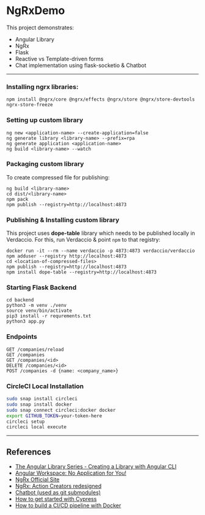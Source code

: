 # NgRxDemo
This project demonstrates:
* Angular Library
* NgRx
* Flask
* Reactive vs Template-driven forms
* Chat implementation using flask-socketio & Chatbot

---
### Installing ngrx libraries:

```shell script
npm install @ngrx/core @ngrx/effects @ngrx/store @ngrx/store-devtools ngrx-store-freeze
```

### Setting up custom library

```shell script
ng new <application-name> --create-application=false
ng generate library <library-name> --prefix=rpa
ng generate application <application-name>
ng build <library-name> --watch
```

### Packaging custom library

To create compressed file for publishing:

```shell script
ng build <library-name>
cd dist/<library-name>
npm pack
npm publish --registry=http://localhost:4873
```

### Publishing & Installing custom library

This project uses **dope-table** library which needs to be published locally in Verdaccio. For this, run Verdaccio & point `npm` to that registry:

```shell script
docker run -it --rm --name verdaccio -p 4873:4873 verdaccio/verdaccio
npm adduser --registry http://localhost:4873
cd <location-of-compressed-files>
npm publish --registry=http://localhost:4873
npm install dope-table --registry=http://localhost:4873
```

### Starting Flask Backend

```shell script
cd backend
python3 -m venv ./venv
source venv/bin/activate
pip3 install -r requrements.txt
python3 app.py
```

### Endpoints
```
GET /companies/reload
GET /companies
GET /companies/<id>
DELETE /companies/<id>
POST /companies -d {name: <company_name>}
```

### CircleCI Local Installation
```bash
sudo snap install circleci
sudo snap install docker
sudo snap connect circleci:docker docker
export GITHUB_TOKEN=your-token-here
circleci setup
circleci local execute
```


___
## References
* [The Angular Library Series - Creating a Library with Angular CLI](https://medium.com/angular-in-depth/creating-a-library-in-angular-6-87799552e7e5)
* [Angular Workspace: No Application for You!](https://medium.com/angular-in-depth/angular-workspace-no-application-for-you-4b451afcc2ba)
* [NgRx Official Site](https://ngrx.io/guide/store)
* [NgRx: Action Creators redesigned](https://medium.com/angular-in-depth/ngrx-action-creators-redesigned-d396960e46da)
* [Chatbot (used as git submodules)](https://github.com/ahmadfaizalbh/Chatbot)
* [How to get started with Cypress](https://medium.com/angular-in-depth/get-started-with-cypress-d6ac4b910605)
* [How to build a CI/CD pipeline with Docker](https://circleci.com/blog/continuous-deployment-with-circleci-orbs-automate-deploys-to-aws-gcp-k8s-and-more/)
